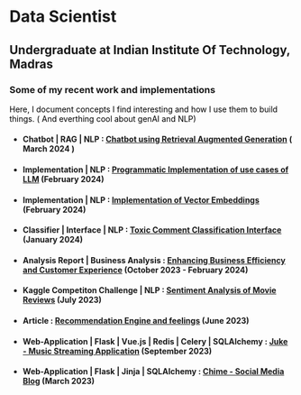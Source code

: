 # Data Scientist 
## Undergraduate at Indian Institute Of Technology, Madras


### Some of my recent work and implementations 
<font color="black">Here, I document concepts I find interesting and how I use them to build things. 
( And everthing cool about genAI and NLP) 
</font>
- #### Chatbot | RAG | NLP : [Chatbot using Retrieval Augmented Generation](https://aniketdash7.github.io/rag_implementation/) ( March 2024 )
- #### Implementation | NLP : [Programmatic Implementation of use cases of LLM](https://aniketdash7.github.io/llm_overview/) (February 2024)
- #### Implementation | NLP : [Implementation of Vector Embeddings](https://aniketdash7.github.io/vector_embeddings/) (February 2024)
- #### Classifier | Interface | NLP : [Toxic Comment Classification Interface](https://aniketdash7.github.io/toxic_comment_classifier/) (January 2024)
- #### Analysis Report | Business Analysis : [Enhancing Business Efficiency and Customer Experience](https://aniketdash7.github.io/business_data_management/) (October 2023 - February 2024)
- #### Kaggle Competiton Challenge | NLP : [Sentiment Analysis of Movie Reviews](https://aniketdash7.github.io/sentiment_analysis_movie_reviews) (July 2023)
- #### Article : [Recommendation Engine and feelings](https://medium.com/@aniket.addash/recommendation-engine-and-feelings-38d9842e8ce1) (June 2023)
- #### Web-Application | Flask | Vue.js | Redis | Celery | SQLAlchemy : [Juke - Music Streaming Application](https://aniketdash7.github.io/juke) (September 2023)
- #### Web-Application | Flask | Jinja | SQLAlchemy : [Chime - Social Media Blog](https://aniketdash7.github.io/chime) (March 2023)
